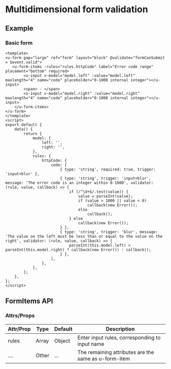# Multidimensional form validation

## Example
### Basic form

``` vue
<template>
<u-form gap="large" ref="form" layout="block" @validate="formCanSubmit = $event.valid">
   <u-form-items :rules="rules.httpCode" label="Error code range" placement="bottom" required>
        <u-input v-model="model.left" :value="model.left" maxlength="4" name="code" placeholder="0-1000 internal integer"></u-input>
        <span> - </span>
        <u-input v-model="model.right" :value="model.right" maxlength="4" name="code" placeholder="0-1000 internal integer"></u-input>
    </u-form-items>
</u-form>
</template>
<script>
export default {
    data() {
        return {
            model: {
                left: '',
                right: '',
            },
            rules: {
                httpCode: {
                    code: [
                        { type: 'string', required: true, trigger: 'input+blur' },
                        { type: 'string', trigger: 'input+blur', message: 'The error code is an integer within 0-1000', validator: (rule, value, callback) => {
                            if (/^\d+$/.test(value)) {
                                value = parseInt(value);
                                if (value > 1000 || value < 0)
                                    callback(new Error());
                                else
                                    callback();
                            } else
                                callback(new Error());
                        } },
                        { type: 'string', trigger: 'blur', message: 'The value on the left must be less than or equal to the value on the right', validator: (rule, value, callback) => {
                            parseInt(this.model.left) > parseInt(this.model.right) ? callback(new Error()) : callback();
                        } },
                    ],
                },
            },
        };
    },
};
</script>
```

## FormItems API
### Attrs/Props
| Attr/Prop | Type | Default | Description |
| --------- | ---- | ------- | ----------- |
| rules | Array | Object | Enter input rules, corresponding to input name |
| .... | Other | ... | The remaining attributes are the same as u-form-item |
